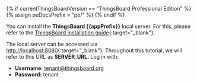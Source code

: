 {% if currentThingsBoardVersion == "ThingsBoard Professional Edition" %}
{% assign peDocsPrefix = "pe/" %}
{% endif %}

You can install the **ThingsBoard {{appPrefix}}** local server. For this, please refer to the [ThingsBoard installation guide](/docs/user-guide/install/{{peDocsPrefix}}installation-options/){:target="_blank"}. 

The local server can be accessed via [http://localhost:8080](http://localhost:8080){:target="_blank"}. Throughout this tutorial, we will refer to this URL as **SERVER_URL.** Log in with:
* **Username:** tenant@thingsboard.org
* **Password:** tenant
